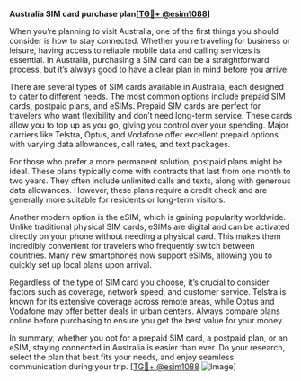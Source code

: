 **Australia SIM card purchase plan[[TG💪+ @esim1088](https://t.me/s/esim1088)]**

When you’re planning to visit Australia, one of the first things you should consider is how to stay connected. Whether you're traveling for business or leisure, having access to reliable mobile data and calling services is essential. In Australia, purchasing a SIM card can be a straightforward process, but it’s always good to have a clear plan in mind before you arrive.

There are several types of SIM cards available in Australia, each designed to cater to different needs. The most common options include prepaid SIM cards, postpaid plans, and eSIMs. Prepaid SIM cards are perfect for travelers who want flexibility and don’t need long-term service. These cards allow you to top up as you go, giving you control over your spending. Major carriers like Telstra, Optus, and Vodafone offer excellent prepaid options with varying data allowances, call rates, and text packages. 

For those who prefer a more permanent solution, postpaid plans might be ideal. These plans typically come with contracts that last from one month to two years. They often include unlimited calls and texts, along with generous data allowances. However, these plans require a credit check and are generally more suitable for residents or long-term visitors.

Another modern option is the eSIM, which is gaining popularity worldwide. Unlike traditional physical SIM cards, eSIMs are digital and can be activated directly on your phone without needing a physical card. This makes them incredibly convenient for travelers who frequently switch between countries. Many new smartphones now support eSIMs, allowing you to quickly set up local plans upon arrival.

Regardless of the type of SIM card you choose, it’s crucial to consider factors such as coverage, network speed, and customer service. Telstra is known for its extensive coverage across remote areas, while Optus and Vodafone may offer better deals in urban centers. Always compare plans online before purchasing to ensure you get the best value for your money.

In summary, whether you opt for a prepaid SIM card, a postpaid plan, or an eSIM, staying connected in Australia is easier than ever. Do your research, select the plan that best fits your needs, and enjoy seamless communication during your trip. [[TG💪+ @esim1088](https://t.me/s/esim1088) ![Image](https://i.postimg.cc/Y0z9fWf4/image.png)]